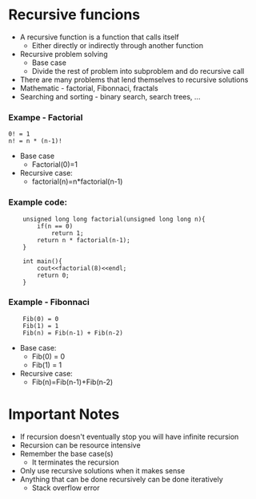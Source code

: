 # Recursive funcions
<ul>
    <li>A recursive function is a function that calls itself
        <ul>
            <li>Either directly or indirectly through another function</li>
        </ul>
    </li>
    <li>Recursive problem solving
        <ul>
            <li>Base case</li>
            <li>Divide the rest of problem into subproblem and do recursive call</li>
        </ul>
    </li>
    <li>There are many problems that lend themselves to recursive solutions</li>
    <li>Mathematic - factorial, Fibonnaci, fractals</li>
    <li>Searching and sorting - binary search, search trees, ...</li>
</ul>

### Exampe - Factorial
```
0! = 1
n! = n * (n-1)!
```

<ul>
    <li>Base case
    <ul>
        <li>Factorial(0)=1</li>
    </ul>
    </li>
    <li>Recursive case:
        <ul>
            <li>factorial(n)=n*factorial(n-1)</li>
        </ul>
    </li>
</ul>

### Example code: 
```
    unsigned long long factorial(unsigned long long n){
        if(n == 0)
            return 1;
        return n * factorial(n-1);
    }

    int main(){
        cout<<factorial(8)<<endl;
        return 0;
    }
```

### Example - Fibonnaci
```
    Fib(0) = 0
    Fib(1) = 1
    Fib(n) = Fib(n-1) + Fib(n-2)
```
<ul>
    <li>Base case:
        <ul>
            <li>Fib(0) = 0</li>
            <li>Fib(1) = 1</li>
        </ul>
    </li>
    <li>Recursive case:
        <ul>
            <li>Fib(n)=Fib(n-1)+Fib(n-2)</li>
        </ul>
    </li>

</ul>

# Important Notes
<ul>
    <li>If recursion doesn't eventually stop you will have infinite recursion</li>
    <li>Recursion can be resource intensive</li>
    <li>Remember the base case(s)
        <ul>
            <li>It terminates the recursion</li>
        </ul>
    </li>
    <li>Only use recursive solutions when it makes sense</li>
    <li>Anything that can be done recursively can be done iteratively
        <ul>
            <li>Stack overflow error</li>
        </ul>
    </li>
</ul>